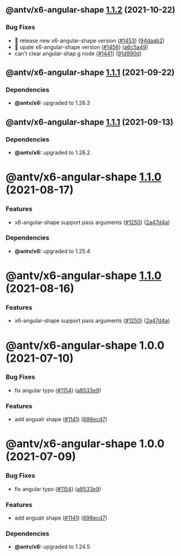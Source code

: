 ## @antv/x6-angular-shape [1.1.2](https://github.com/antvis/x6/compare/@antv/x6-angular-shape@1.1.1...@antv/x6-angular-shape@1.1.2) (2021-10-22)


### Bug Fixes

* 🐛 release new x6-angular-shape version ([#1453](https://github.com/antvis/x6/issues/1453)) ([94daab2](https://github.com/antvis/x6/commit/94daab2e3c5823ead847311c3e671a7ef1af3e43))
* 🐛 upate x6-angular-shape version ([#1456](https://github.com/antvis/x6/issues/1456)) ([a6c5a49](https://github.com/antvis/x6/commit/a6c5a49a46af7c1e2d44eb157dda2eda5b11923e))
* can't clear angular-shap g node ([#1441](https://github.com/antvis/x6/issues/1441)) ([91d990d](https://github.com/antvis/x6/commit/91d990da94bb19608aca73d78f2f41958897bbe7))

## @antv/x6-angular-shape [1.1.1](https://github.com/antvis/x6/compare/@antv/x6-angular-shape@1.1.0...@antv/x6-angular-shape@1.1.1) (2021-09-22)





### Dependencies

* **@antv/x6:** upgraded to 1.26.3

## @antv/x6-angular-shape [1.1.1](https://github.com/antvis/x6/compare/@antv/x6-angular-shape@1.1.0...@antv/x6-angular-shape@1.1.1) (2021-09-13)





### Dependencies

* **@antv/x6:** upgraded to 1.26.2

# @antv/x6-angular-shape [1.1.0](https://github.com/antvis/x6/compare/@antv/x6-angular-shape@1.0.0...@antv/x6-angular-shape@1.1.0) (2021-08-17)


### Features

* x6-angular-shape support pass arguments ([#1250](https://github.com/antvis/x6/issues/1250)) ([2a47d4a](https://github.com/antvis/x6/commit/2a47d4ad4ff313fc1e18e7327ba759ecf3f3867d))





### Dependencies

* **@antv/x6:** upgraded to 1.25.4

# @antv/x6-angular-shape [1.1.0](https://github.com/antvis/x6/compare/@antv/x6-angular-shape@1.0.0...@antv/x6-angular-shape@1.1.0) (2021-08-16)


### Features

* x6-angular-shape support pass arguments ([#1250](https://github.com/antvis/x6/issues/1250)) ([2a47d4a](https://github.com/antvis/x6/commit/2a47d4ad4ff313fc1e18e7327ba759ecf3f3867d))

# @antv/x6-angular-shape 1.0.0 (2021-07-10)


### Bug Fixes

* fix angular typo ([#1154](https://github.com/antvis/x6/issues/1154)) ([a8533e9](https://github.com/antvis/x6/commit/a8533e9a04ea8e0188dafa6c172e44189ff84dea))


### Features

* add angualr shape ([#1141](https://github.com/antvis/x6/issues/1141)) ([698ecd7](https://github.com/antvis/x6/commit/698ecd75bd3a60ee6ebcd42129aa1a92b812fab2))

# @antv/x6-angular-shape 1.0.0 (2021-07-09)


### Bug Fixes

* fix angular typo ([#1154](https://github.com/antvis/x6/issues/1154)) ([a8533e9](https://github.com/antvis/x6/commit/a8533e9a04ea8e0188dafa6c172e44189ff84dea))


### Features

* add angualr shape ([#1141](https://github.com/antvis/x6/issues/1141)) ([698ecd7](https://github.com/antvis/x6/commit/698ecd75bd3a60ee6ebcd42129aa1a92b812fab2))





### Dependencies

* **@antv/x6:** upgraded to 1.24.5

